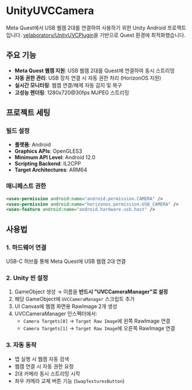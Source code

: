 # UnityUVCCamera

Meta Quest에서 USB 웹캠 2대를 연결하여 사용하기 위한 Unity Android 프로젝트입니다. [velaboratory/UnityUVCPlugin](https://github.com/velaboratory/UnityUVCPlugin)을 기반으로 Quest 환경에 최적화했습니다.

## 주요 기능

- **Meta Quest 웹캠 지원**: USB 웹캠 2대를 Quest에 연결하여 동시 스트리밍
- **자동 권한 관리**: USB 장치 연결 시 자동 권한 처리 (HorizonOS 지원)
- **실시간 모니터링**: 웹캠 연결/해제 자동 감지 및 복구
- **고성능 렌더링**: 1280x720@30fps MJPEG 스트리밍

## 프로젝트 세팅

### 빌드 설정
- **플랫폼**: Android
- **Graphics APIs**: OpenGLES3
- **Minimum API Level**: Android 12.0
- **Scripting Backend**: IL2CPP
- **Target Architectures**: ARM64

### 매니페스트 권한
```xml
<uses-permission android:name="android.permission.CAMERA" />
<uses-permission android:name="horizonos.permission.USB_CAMERA" />
<uses-feature android:name="android.hardware.usb.host" />
```

## 사용법

### 1. 하드웨어 연결
USB-C 허브를 통해 Meta Quest에 USB 웹캠 2대 연결

### 2. Unity 씬 설정
1. GameObject 생성 → 이름을 **반드시 "UVCCameraManager"로 설정**
2. 해당 GameObject에 `UVCCameraManager` 스크립트 추가
3. UI Canvas에 웹캠 화면용 RawImage 2개 생성
4. UVCCameraManager 인스펙터에서:
   - `Camera Targets[0]` → `Target Raw Image`에 왼쪽 RawImage 연결
   - `Camera Targets[1]` → `Target Raw Image`에 오른쪽 RawImage 연결

### 3. 자동 동작
- 앱 실행 시 웹캠 자동 검색
- 웹캠 연결 시 자동 권한 요청
- 2대 카메라 동시 스트리밍 시작
- 좌우 카메라 교체 버튼 기능 (`SwapTexturesButton`)
